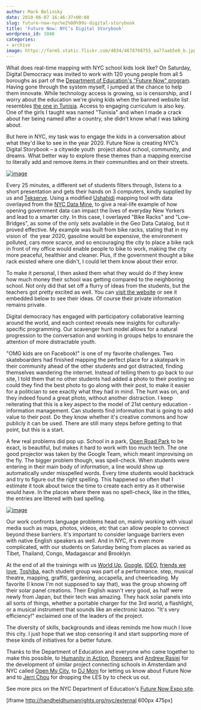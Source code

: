```yaml
---
author: Mark Belinsky
date: 2010-06-07 16:46:37+00:00
slug: future-now-nyc%e2%80%99s-digital-storybook
title: 'Future Now: NYC’s Digital Storybook'
wordpress_id: 1848
categories:
- archive
image: https://farm5.static.flickr.com/4034/4678708755_aa77aab5e6_b.jpg
---
```


What does real-time mapping with NYC school kids look like? On Saturday, Digital Democracy was invited to work with 120 young people from all 5 boroughs as part of the [Department of Education's "Future Now" program](http://www.futurenownyc.org/). Having gone through the system myself, I jumped at the chance to help them innovate. While technology access is growing, so is censorship, and I worry about the education we're giving kids when the banned website list resembles [the one in Tunisia](http://advocacy.globalvoicesonline.org/2010/04/28/tunisia-flickr-video-sharing-websites-blogs-aggregators-and-critial-blogs-are-not-welcome/). Access to engaging curriculum is also key. One of the girls I taught was named "Tunisia" and when I made a crack about her being named after a country, she didn't know what I was talking about.

But here in NYC, my task was to engage the kids in a conversation about what they'd like to see in the year 2020. Future Now is creating NYC’s Digital Storybook – a citywide youth   project about school, community, and  dreams. What better way to explore these themes than a mapping exercise  to literally add and remove items in their communities and on their streets.

[![image](https://farm5.static.flickr.com/4034/4678708755_aa77aab5e6_b.jpg)](http://www.flickr.com/photos/digitaldemocracy/4678708755/)

Every 25 minutes, a different set of students filters through, listens to a short presentation and gets their hands on 3 computers, kindly supplied by us and [Tekserve](http://www.tekserve.com/). Using a modified [Ushahidi](http://ushahidi.com/) mapping tool with data overlayed from the [NYC Data Mine](http://nyc.gov/html/datamine/html/home/home.shtml), to give a real-life example of how opening government data can impact the lives of everyday New Yorkers and lead to a smarter city. In this case, I overlayed "Bike Racks" and "Low-Bridges", as some of the only sets available in the Geo Data Catalog, but it proved effective. My example was built from bike racks, stating that in my vision of  the year 2020, gasoline would be expensive, the environment polluted, cars more scarce, and so encouraging the city to place a bike rack in front of my office would enable people to bike to work, making the city more peaceful, healthier and cleaner. Plus, if the government thought a bike rack existed where one didn't, I could let them know about their error.

To make it personal, I then asked them what they would do if they knew how much money their school was getting compared to the neighboring school. Not only did that set off a flurry of ideas from the students, but the teachers got pretty excited as well. You can [visit the website](http://handheldhumanrights.org/nyc) or see it embedded below to see their ideas. Of course their private information remains private.

Digital democracy has engaged with participatory collaborative learning around the world, and each context reveals new insights for culturally-specific programming. Our scavenger hunt model allows for a natural progression to the conversation and working in groups helps to ensnare the attention of more distractable youth.

"OMG kids are on Facebook!" is one of my favorite challenges. Two skateboarders had finished mapping the perfect place for a skatepark in their community ahead of the other students and got distracted, finding themselves wandering the internet. Instead of telling them to go back to our site, I told them that no other students had added a photo to their posting so could they find the best photo to go along with their post, to make it easier for a politician to see exactly what they had in mind. The hunt was on, and they indeed found a great photo, without another distraction. I keep reiterating that this is a key aspect to the model of 21st century education - information management. Can students find information that is going to add value to their post. Do they know whether it's creative commons and how publicly it can be used. There are still many steps before getting to that point, but this is a start.

A few real problems did pop up. School in a park, [Open Road Park](http://playgrounddesign.blogspot.com/) to be exact, is beautiful, but makes it hard to work with too much tech. The one good projector was taken by the Google Team, which meant improvising on the fly. The bigger problem though, was spell-check. When students were entering in their main body of information, a line would show up automatically under misspelled words. Every time students would backtrack and try to figure out the right spelling. This happened so often that I estimate it took about twice the time to create each entry as it otherwise would have. In the places where there was no spell-check, like in the titles, the entries are littered with bad spelling.

[![image](https://farm5.static.flickr.com/4039/4678708873_26c4679047_b.jpg)](http://www.flickr.com/photos/digitaldemocracy/4678708873/)

Our work confronts language problems head on, mainly working with visual media such as maps, photos, videos, etc that can allow people to connect beyond these barriers. It's important to consider language barriers even with native English speakers as well. And in NYC, it's even more complicated, with our students on Saturday being from places as varied as Tibet, Thailand, Congo, Madagascar and Brooklyn.

At the end of all the trainings with us [World Up](http://www.worldup.org/), [Google](http://www.google.com/edu), [IDEO](http://www.ideo.com/), [friends we love](http://friendswelove.com/), [Toshiba](http://www.csd.toshiba.com/cgi-bin/tais/publicsector/home.jsp), each student group was part of a performance. step, musical theatre, mapping, graffiti, gardening, accapella, and cheerleading. My favorite (I know I'm not supposed to say that), was the group showing off their solar panel creations. Their English wasn't very good, as half were newly from Japan, but their tech was amazing. They hack solar panels into all sorts of things, whether a portable charger for the 3rd world, a flashlight, or a musical instrument that sounds like an electronic kazoo. "It's very efficiency!" exclaimed one of the leaders of the project.

The diversity of skills, backgrounds and ideas reminds me how much I love this city. I just hope that we stop censoring it and start supporting more of these kinds of initiatives for a better future.

Thanks to the Department of Education and everyone who came together to make this possible, to [Humanity in Action](http://humanityinaction.org/), [Pioneers](http://pioneersny400nl.blogspot.com/) and [Andrew Rasiej](http://www.rasiej.com/) for the development of similar project connecting schools in Amsterdam and NYC called [Open My City](http://4hours.wordpress.com/2009/11/27/open-my-city-project-retrospective/), to [DJ Moni](http://djmoni.com/) for letting us know about Future Now and to [Jerri Chou](http://jerrichou.com/) for dropping the LES by to check us out.

See more pics on the NYC Department of Education's [Future Now Expo site](http://www.futurenownyc.org/future-now-expo).


[iframe http://handheldhumanrights.org/nyc/external 600px 475px]
